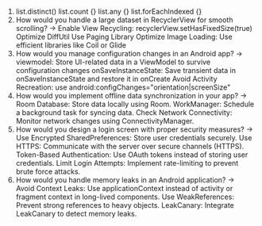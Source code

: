 1. list.distinct()
list.count {}
list.any {}
list.forEachIndexed {}
2. How would you handle a large dataset in RecyclerView for smooth scrolling?
-> 	Enable View Recycling: recyclerView.setHasFixedSize(true)
Optimize DiffUtil
Use Paging Library
Optimize Image Loading: Use efficient libraries like Coil or Glide
3. How would you manage configuration changes in an Android app?
->	viewmodel: Store UI-related data in a ViewModel to survive configuration changes
onSaveInstanceState: Save transient data in onSaveInstanceState and restore it in onCreate
Avoid Activity Recreation: use android:configChanges="orientation|screenSize"
4. How would you implement offline data synchronization in your app?
-> 	Room Database: Store data locally using Room.
WorkManager: Schedule a background task for syncing data.
Check Network Connectivity: Monitor network changes using ConnectivityManager.
5. How would you design a login screen with proper security measures?
-> 	Use Encrypted SharedPreferences: Store user credentials securely.
Use HTTPS: Communicate with the server over secure channels (HTTPS).
Token-Based Authentication: Use OAuth tokens instead of storing user credentials.
Limit Login Attempts: Implement rate-limiting to prevent brute force attacks.
6. How would you handle memory leaks in an Android application?
-> 	Avoid Context Leaks: Use applicationContext instead of activity or fragment context in long-lived components.
Use WeakReferences: Prevent strong references to heavy objects.
LeakCanary: Integrate LeakCanary to detect memory leaks.